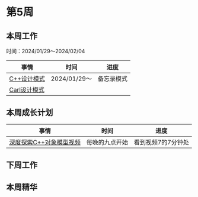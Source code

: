 # 第5周

## 本周工作

时间：2024/01/29～2024/02/04

| 事情                                                         | 时间         | 进度       |
| ------------------------------------------------------------ | ------------ | ---------- |
| [C++设计模式](https://www.bilibili.com/video/BV1Zd4y1t7HK?p=1&vd_source=c6838f09fbfc9766e04f0c65ca196c42) | 2024/01/29～ | 备忘录模式 |
| [Carl设计模式](https://kamacoder.com/designpattern.php)      |              |            |

## 本周成长计划

| 事情                                                         | 时间           | 进度               |
| ------------------------------------------------------------ | -------------- | ------------------ |
| [深度探索C++对象模型视频](https://www.youtube.com/watch?v=t0qMVTzoMiA&list=PLlWS0G6qVHx96YnVEDfgUCWbmFwmbQraO&index=2) | 每晚的九点开始 | 看到视频7的7分钟处 |

## 下周工作

## 本周精华

